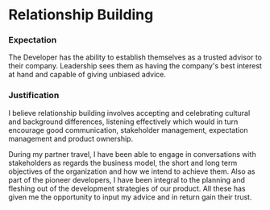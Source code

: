 # Relationship Building

### Expectation
The Developer has the ability to establish themselves as a trusted advisor to their company. Leadership sees them as having the company's best interest at hand and capable of giving unbiased advice.

### Justification
I believe relationship building involves accepting and celebrating cultural and background differences, listening effectively which would in turn encourage good communication, stakeholder management, expectation management and product ownership.

During my partner travel, I have been able to engage in conversations with stakeholders as regards the business model, the short and long term objectives of the organization and how we intend to achieve them. Also as part of the pioneer developers, I have been integral to the planning and fleshing out of the development strategies of our product. All these has given me the opportunity to input my advice and in return gain their trust.
